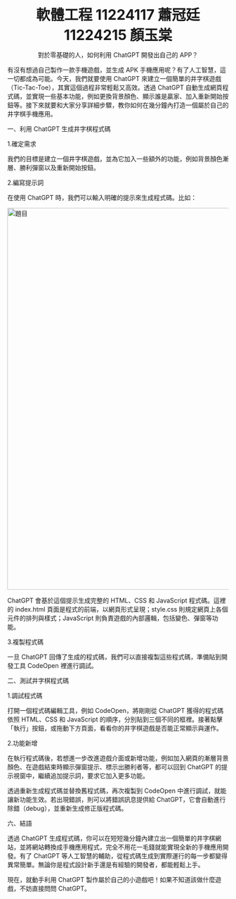 <p align="center"><font size="6"><b>軟體工程 11224117 蕭冠廷 11224215 顏玉棠</b></font></p>

<p align="center">對於零基礎的人，如何利用 ChatGPT 開發出自己的 APP？</p>

有沒有想過自己製作一款手機遊戲，並生成 APK 手機應用呢？有了人工智慧，這一切都成為可能。今天，我們就要使用 ChatGPT 來建立一個簡單的井字棋遊戲（Tic-Tac-Toe），其實這個過程非常輕鬆又高效。透過 ChatGPT 自動生成網頁程式碼，並實現一些基本功能，例如更換背景顏色、顯示誰是贏家、加入重新開始按鈕等。接下來就要和大家分享詳細步驟，教你如何在幾分鐘內打造一個屬於自己的井字棋手機應用。

一、利用 ChatGPT 生成井字棋程式碼

1.確定需求

我們的目標是建立一個井字棋遊戲，並為它加入一些額外的功能，例如背景顏色漸層、勝利彈窗以及重新開始按鈕。


2.編寫提示詞

在使用 ChatGPT 時，我們可以輸入明確的提示來生成程式碼。比如：

<img width="1601" height="867" alt="題目" src="https://github.com/user-attachments/assets/45b2dd20-e403-495d-8d66-afde323c75f1" />




ChatGPT 會基於這個提示生成完整的 HTML、CSS 和 JavaScript 程式碼。這裡的 index.html 頁面是程式的前端，以網頁形式呈現；style.css 則規定網頁上各個元件的排列與樣式；JavaScript 則負責遊戲的內部邏輯，包括變色、彈窗等功能。


3.複製程式碼

一旦 ChatGPT 回傳了生成的程式碼，我們可以直接複製這些程式碼，準備貼到開發工具 CodeOpen 裡進行調試。

二、測試井字棋程式碼

1.調試程式碼

打開一個程式碼編輯工具，例如 CodeOpen，將剛剛從 ChatGPT 獲得的程式碼依照 HTML、CSS 和 JavaScript 的順序，分別貼到三個不同的框裡。接著點擊「執行」按鈕，或拖動下方頁面，看看你的井字棋遊戲是否能正常顯示與運作。






2.功能新增

在執行程式碼後，若想進一步改進遊戲介面或新增功能，例如加入網頁的漸層背景顏色、在遊戲結束時顯示彈窗提示、標示出勝利者等，都可以回到 ChatGPT 的提示視窗中，繼續追加提示詞，要求它加入更多功能。

透過重新生成程式碼並替換舊程式碼，再次複製到 CodeOpen 中進行調試，就能讓新功能生效。若出現錯誤，則可以將錯誤訊息提供給 ChatGPT，它會自動進行除錯（debug），並重新生成修正版程式碼。



六、結語

透過 ChatGPT 生成程式碼，你可以在短短幾分鐘內建立出一個簡單的井字棋網站，並將網站轉換成手機應用程式，完全不用花一毛錢就能實現全新的手機應用開發。有了 ChatGPT 等人工智慧的輔助，從程式碼生成到實際運行的每一步都變得異常簡單。無論你是程式設計新手還是有經驗的開發者，都能輕鬆上手。

現在，就動手利用 ChatGPT 製作屬於自己的小遊戲吧！如果不知道該做什麼遊戲，不妨直接問問 ChatGPT。

